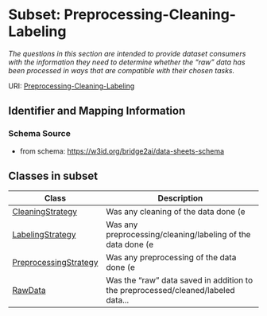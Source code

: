 # Subset: Preprocessing-Cleaning-Labeling


_The questions in this section are intended to provide dataset consumers with the information they need to determine whether the “raw” data has been processed in ways that are compatible with their chosen tasks._



URI: [Preprocessing-Cleaning-Labeling](Preprocessing-Cleaning-Labeling.md)




## Identifier and Mapping Information







### Schema Source


* from schema: https://w3id.org/bridge2ai/data-sheets-schema











        




































        








        


        
















































































































































## Classes in subset

| Class | Description |
| --- | --- |
| [CleaningStrategy](CleaningStrategy.md) | Was any cleaning of the data done (e |
| [LabelingStrategy](LabelingStrategy.md) | Was any preprocessing/cleaning/labeling of the data done (e |
| [PreprocessingStrategy](PreprocessingStrategy.md) | Was any preprocessing of the data done (e |
| [RawData](RawData.md) | Was the “raw” data saved in addition to the preprocessed/cleaned/labeled data... |












